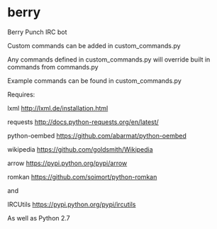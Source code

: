 berry
=====

Berry Punch IRC bot

Custom commands can be added in custom_commands.py

Any commands defined in custom_commands.py will override built in commands from commands.py

Example commands can be found in custom_commands.py

Requires:

lxml http://lxml.de/installation.html

requests http://docs.python-requests.org/en/latest/

python-oembed https://github.com/abarmat/python-oembed

wikipedia https://github.com/goldsmith/Wikipedia

arrow https://pypi.python.org/pypi/arrow

romkan https://github.com/soimort/python-romkan

and

IRCUtils https://pypi.python.org/pypi/ircutils

As well as Python 2.7
